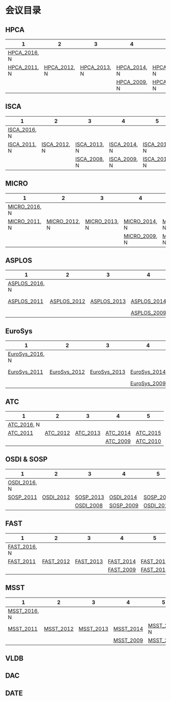 # 会议目录

## HPCA

| 1                                 | 2                                 | 3                                 | 4                                 | 5                                 |
| --------------------------------- | --------------------------------- | --------------------------------- | --------------------------------- | --------------------------------- |
| [HPCA_2016](HPCA/HPCA_2016.md), N |                                   |                                   |                                   |                                   |
| [HPCA_2011](HPCA/HPCA_2011.md), N | [HPCA_2012](HPCA/HPCA_2012.md), N | [HPCA_2013](HPCA/HPCA_2013.md), N | [HPCA_2014](HPCA/HPCA_2014.md), N | [HPCA_2015](HPCA/HPCA_2015.md), N |
|                                   |                                   |                                   | [HPCA_2009](HPCA/HPCA_2009.md), N | [HPCA_2010](HPCA/HPCA_2010.md), N |

## ISCA

| 1                                 | 2                                 | 3                                 | 4                                 | 5                                 |
| --------------------------------- | --------------------------------- | --------------------------------- | --------------------------------- | --------------------------------- |
| [ISCA_2016](ISCA/ISCA_2016.md), N |                                   |                                   |                                   |                                   |
| [ISCA_2011](ISCA/ISCA_2011.md), N | [ISCA_2012](ISCA/ISCA_2012.md), N | [ISCA_2013](ISCA/ISCA_2013.md), N | [ISCA_2014](ISCA/ISCA_2014.md), N | [ISCA_2015](ISCA/ISCA_2015.md), N |
|                                   |                                   | [ISCA_2008](ISCA/ISCA_2008.md), N | [ISCA_2009](ISCA/ISCA_2009.md), N | [ISCA_2010](ISCA/ISCA_2010.md), N |

## MICRO

| 1                                    | 2                                    | 3                                    | 4                                    | 5                                    |
| ------------------------------------ | ------------------------------------ | ------------------------------------ | ------------------------------------ | ------------------------------------ |
| [MICRO_2016](MICRO/MICRO_2016.md), N |                                      |                                      |                                      |                                      |
| [MICRO_2011](MICRO/MICRO_2011.md), N | [MICRO_2012](MICRO/MICRO_2012.md), N | [MICRO_2013](MICRO/MICRO_2013.md), N | [MICRO_2014](MICRO/MICRO_2014.md), N | [MICRO_2015](MICRO/MICRO_2015.md), N |
|                                      |                                      |                                      | [MICRO_2009](MICRO/MICRO_2009.md), N | [MICRO_2010](MICRO/MICRO_2010.md), N |

## ASPLOS

| 1                                       | 2                                    | 3                                    | 4                                    | 5                                       |
| --------------------------------------- | ------------------------------------ | ------------------------------------ | ------------------------------------ | --------------------------------------- |
| [ASPLOS_2016](ASPLOS/ASPLOS_2016.md), N |                                      |                                      |                                      |                                         |
| [ASPLOS_2011](ASPLOS/ASPLOS_2011.md)    | [ASPLOS_2012](ASPLOS/ASPLOS_2012.md) | [ASPLOS_2013](ASPLOS/ASPLOS_2013.md) | [ASPLOS_2014](ASPLOS/ASPLOS_2014.md) | [ASPLOS_2015](ASPLOS/ASPLOS_2015.md), N |
|                                         |                                      |                                      | [ASPLOS_2009](ASPLOS/ASPLOS_2009.md) | [ASPLOS_2010](ASPLOS/ASPLOS_2010.md)    |

## EuroSys

| 1                                        | 2                                       | 3                                       | 4                                       | 5                                        |
| ---------------------------------------- | --------------------------------------- | --------------------------------------- | --------------------------------------- | ---------------------------------------- |
| [EuroSys_2016](EuroSys/EuroSys_2016.md), N |                                         |                                         |                                         |                                          |
| [EuroSys_2011](EuroSys/EuroSys_2011.md)  | [EuroSys_2012](EuroSys/EuroSys_2012.md) | [EuroSys_2013](EuroSys/EuroSys_2013.md) | [EuroSys_2014](EuroSys/EuroSys_2014.md) | [EuroSys_2015](EuroSys/EuroSys_2015.md), N |
|                                          |                                         |                                         | [EuroSys_2009](EuroSys/EuroSys_2009.md) | [EuroSys_2010](EuroSys/EuroSys_2010.md)  |

## ATC

| 1                              | 2                           | 3                           | 4                           | 5                           |
| ------------------------------ | --------------------------- | --------------------------- | --------------------------- | --------------------------- |
| [ATC_2016](ATC/ATC_2016.md), N |                             |                             |                             |                             |
| [ATC_2011](ATC/ATC_2011.md)    | [ATC_2012](ATC/ATC_2012.md) | [ATC_2013](ATC/ATC_2013.md) | [ATC_2014](ATC/ATC_2014.md) | [ATC_2015](ATC/ATC_2015.md) |
|                                |                             |                             | [ATC_2009](ATC/ATC_2009.md) | [ATC_2010](ATC/ATC_2010.md) |

## OSDI & SOSP

| 1                                      | 2                                   | 3                                   | 4                                   | 5                                   |
| -------------------------------------- | ----------------------------------- | ----------------------------------- | ----------------------------------- | ----------------------------------- |
| [OSDI_2016](OSDI_SOSP/OSDI_2016.md), N |                                     |                                     |                                     |                                     |
| [SOSP_2011](OSDI_SOSP/SOSP_2011.md)    | [OSDI_2012](OSDI_SOSP/OSDI_2012.md) | [SOSP_2013](OSDI_SOSP/SOSP_2013.md) | [OSDI_2014](OSDI_SOSP/OSDI_2014.md) | [SOSP_2015](OSDI_SOSP/SOSP_2015.md) |
|                                        |                                     | [OSDI_2008](OSDI_SOSP/OSDI_2008.md) | [SOSP_2009](OSDI_SOSP/SOSP_2009.md) | [OSDI_2010](OSDI_SOSP/OSDI_2010.md) |

## FAST

| 1                                 | 2                              | 3                              | 4                              | 5                              |
| --------------------------------- | ------------------------------ | ------------------------------ | ------------------------------ | ------------------------------ |
| [FAST_2016](FAST/FAST_2016.md), N |                                |                                |                                |                                |
| [FAST_2011](FAST/FAST_2011.md)    | [FAST_2012](FAST/FAST_2012.md) | [FAST_2013](FAST/FAST_2013.md) | [FAST_2014](FAST/FAST_2014.md) | [FAST_2015](FAST/FAST_2015.md) |
|                                   |                                |                                | [FAST_2009](FAST/FAST_2009.md) | [FAST_2010](FAST/FAST_2010.md) |

## MSST

| 1                                 | 2                              | 3                              | 4                              | 5                                 |
| --------------------------------- | ------------------------------ | ------------------------------ | ------------------------------ | --------------------------------- |
| [MSST_2016](MSST/MSST_2016.md), N |                                |                                |                                |                                   |
| [MSST_2011](MSST/MSST_2011.md)    | [MSST_2012](MSST/MSST_2012.md) | [MSST_2013](MSST/MSST_2013.md) | [MSST_2014](MSST/MSST_2014.md) | [MSST_2015](MSST/MSST_2015.md), N |
|                                   |                                |                                | [MSST_2009](MSST/MSST_2009.md) | [MSST_2010](MSST/MSST_2010.md)    |

## VLDB

## DAC

## DATE